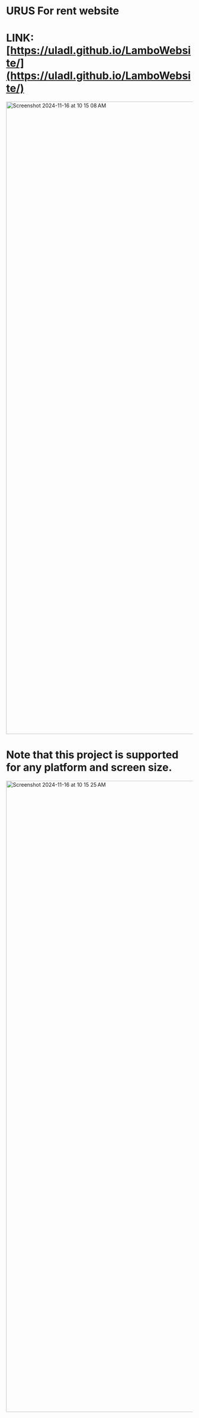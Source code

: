 # URUS For rent website
# LINK: [https://uladl.github.io/LamboWebsite/](https://uladl.github.io/LamboWebsite/)

<img width="1707" alt="Screenshot 2024-11-16 at 10 15 08 AM" src="https://github.com/user-attachments/assets/14e9beaf-aea7-47eb-94e1-bc9870665f0d">


# Note that this project is supported for any platform and screen size.

<img width="1704" alt="Screenshot 2024-11-16 at 10 15 25 AM" src="https://github.com/user-attachments/assets/789c3cee-238f-4dec-884f-245662837de6">



